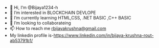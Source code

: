- 👋 Hi, I’m @Bijaya1234-h
- 👀 I’m interested in BLOCKCHAIN DEVLOPE
- 🌱 I’m currently learning HTML,CSS, .NET BASIC ,C++ BASIC
- 💞️ I’m looking to collaborateing
- 📫 How to reach me rbijayakrushna@gmail.com
- My linkedin profile is-https://www.linkedin.com/in/bijaya-krushna-rout-ab53791b1/
